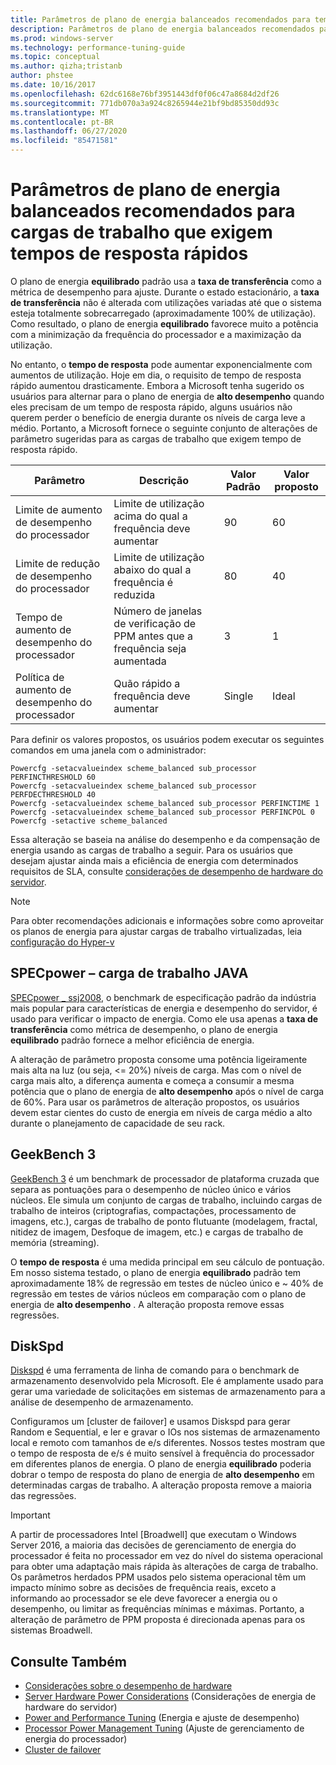 ```yaml
---
title: Parâmetros de plano de energia balanceados recomendados para tempos de resposta rápidos
description: Parâmetros de plano de energia balanceados recomendados para tempos de resposta rápidos
ms.prod: windows-server
ms.technology: performance-tuning-guide
ms.topic: conceptual
ms.author: qizha;tristanb
author: phstee
ms.date: 10/16/2017
ms.openlocfilehash: 62dc6168e76bf3951443df0f06c47a8684d2df26
ms.sourcegitcommit: 771db070a3a924c8265944e21bf9bd85350dd93c
ms.translationtype: MT
ms.contentlocale: pt-BR
ms.lasthandoff: 06/27/2020
ms.locfileid: "85471581"
---
```

# <a name="recommended-balanced-power-plan-parameters-for-workloads-requiring-quick-response-times"></a>Parâmetros de plano de energia balanceados recomendados para cargas de trabalho que exigem tempos de resposta rápidos

O plano de energia **equilibrado** padrão usa a **taxa de transferência** como a métrica de desempenho para ajuste. Durante o estado estacionário, a **taxa de transferência** não é alterada com utilizações variadas até que o sistema esteja totalmente sobrecarregado (aproximadamente 100% de utilização).  Como resultado, o plano de energia **equilibrado** favorece muito a potência com a minimização da frequência do processador e a maximização da utilização.

No entanto, o **tempo de resposta** pode aumentar exponencialmente com aumentos de utilização. Hoje em dia, o requisito de tempo de resposta rápido aumentou drasticamente. Embora a Microsoft tenha sugerido os usuários para alternar para o plano de energia de **alto desempenho** quando eles precisam de um tempo de resposta rápido, alguns usuários não querem perder o benefício de energia durante os níveis de carga leve a médio. Portanto, a Microsoft fornece o seguinte conjunto de alterações de parâmetro sugeridas para as cargas de trabalho que exigem tempo de resposta rápido.


| Parâmetro | Descrição | Valor Padrão | Valor proposto |
|------------------------|--------------------------------------------------------------------------------------------------------------------------------------------------------|----------------------------------------------------------------------------------|-----------------------------------------------------------------------------------------------------------------------------------------------------------|
| Limite de aumento de desempenho do processador | Limite de utilização acima do qual a frequência deve aumentar | 90 | 60 |
| Limite de redução de desempenho do processador | Limite de utilização abaixo do qual a frequência é reduzida | 80 | 40 |
| Tempo de aumento de desempenho do processador | Número de janelas de verificação de PPM antes que a frequência seja aumentada | 3 | 1 |
| Política de aumento de desempenho do processador | Quão rápido a frequência deve aumentar | Single | Ideal |

Para definir os valores propostos, os usuários podem executar os seguintes comandos em uma janela com o administrador:

``` syntax
Powercfg -setacvalueindex scheme_balanced sub_processor PERFINCTHRESHOLD 60
Powercfg -setacvalueindex scheme_balanced sub_processor PERFDECTHRESHOLD 40
Powercfg -setacvalueindex scheme_balanced sub_processor PERFINCTIME 1
Powercfg -setacvalueindex scheme_balanced sub_processor PERFINCPOL 0
Powercfg -setactive scheme_balanced
```

Essa alteração se baseia na análise do desempenho e da compensação de energia usando as cargas de trabalho a seguir. Para os usuários que desejam ajustar ainda mais a eficiência de energia com determinados requisitos de SLA, consulte [considerações de desempenho de hardware do servidor](../power.md).

>[!Note]
> Para obter recomendações adicionais e informações sobre como aproveitar os planos de energia para ajustar cargas de trabalho virtualizadas, leia [configuração do Hyper-v](../../role/hyper-v-server/configuration.md)

## <a name="specpower--java-workload"></a>SPECpower – carga de trabalho JAVA

[SPECpower \_ ssj2008](http://spec.org/power_ssj2008/), o benchmark de especificação padrão da indústria mais popular para características de energia e desempenho do servidor, é usado para verificar o impacto de energia. Como ele usa apenas a **taxa de transferência** como métrica de desempenho, o plano de energia **equilibrado** padrão fornece a melhor eficiência de energia.

A alteração de parâmetro proposta consome uma potência ligeiramente mais alta na luz (ou seja, <= 20%) níveis de carga. Mas com o nível de carga mais alto, a diferença aumenta e começa a consumir a mesma potência que o plano de energia de **alto desempenho** após o nível de carga de 60%. Para usar os parâmetros de alteração propostos, os usuários devem estar cientes do custo de energia em níveis de carga médio a alto durante o planejamento de capacidade de seu rack.

## <a name="geekbench-3"></a>GeekBench 3

[GeekBench 3](http://www.geekbench.com/geekbench3/) é um benchmark de processador de plataforma cruzada que separa as pontuações para o desempenho de núcleo único e vários núcleos. Ele simula um conjunto de cargas de trabalho, incluindo cargas de trabalho de inteiros (criptografias, compactações, processamento de imagens, etc.), cargas de trabalho de ponto flutuante (modelagem, fractal, nitidez de imagem, Desfoque de imagem, etc.) e cargas de trabalho de memória (streaming).

O **tempo de resposta** é uma medida principal em seu cálculo de pontuação. Em nosso sistema testado, o plano de energia **equilibrado** padrão tem aproximadamente 18% de regressão em testes de núcleo único e ~ 40% de regressão em testes de vários núcleos em comparação com o plano de energia de **alto desempenho** . A alteração proposta remove essas regressões.

## <a name="diskspd"></a>DiskSpd

[Diskspd](https://en.wikipedia.org/wiki/Diskspd) é uma ferramenta de linha de comando para o benchmark de armazenamento desenvolvido pela Microsoft. Ele é amplamente usado para gerar uma variedade de solicitações em sistemas de armazenamento para a análise de desempenho de armazenamento.

Configuramos um [cluster de failover] e usamos Diskspd para gerar Random e Sequential, e ler e gravar o IOs nos sistemas de armazenamento local e remoto com tamanhos de e/s diferentes. Nossos testes mostram que o tempo de resposta de e/s é muito sensível à frequência do processador em diferentes planos de energia. O plano de energia **equilibrado** poderia dobrar o tempo de resposta do plano de energia de **alto desempenho** em determinadas cargas de trabalho. A alteração proposta remove a maioria das regressões.

>[!Important]
>A partir de processadores Intel [Broadwell] que executam o Windows Server 2016, a maioria das decisões de gerenciamento de energia do processador é feita no processador em vez do nível do sistema operacional para obter uma adaptação mais rápida às alterações de carga de trabalho. Os parâmetros herdados PPM usados pelo sistema operacional têm um impacto mínimo sobre as decisões de frequência reais, exceto a informando ao processador se ele deve favorecer a energia ou o desempenho, ou limitar as frequências mínimas e máximas. Portanto, a alteração de parâmetro de PPM proposta é direcionada apenas para os sistemas Broadwell.

## <a name="see-also"></a>Consulte Também
- [Considerações sobre o desempenho de hardware](../index.md)
- [Server Hardware Power Considerations](../power.md) (Considerações de energia de hardware do servidor)
- [Power and Performance Tuning](power-performance-tuning.md) (Energia e ajuste de desempenho)
- [Processor Power Management Tuning](processor-power-management-tuning.md) (Ajuste de gerenciamento de energia do processador)
- [Cluster de failover](https://technet.microsoft.com/library/cc725923.aspx)

